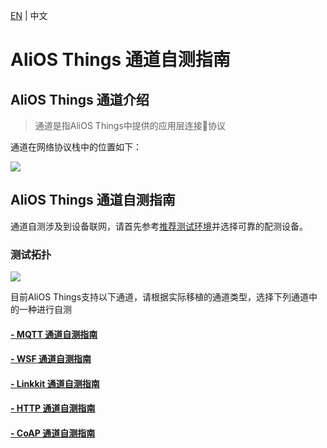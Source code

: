 [EN](Manual-Channel) | 中文

# AliOS Things 通道自测指南

## AliOS Things 通道介绍
> 通道是指AliOS Things中提供的应用层连接协议

通道在网络协议栈中的位置如下：

![](assets/certificate_channel.png)

## AliOS Things 通道自测指南
通道自测涉及到设备联网，请首先参考[推荐测试环境](Recommend)并选择可靠的配测设备。
### 测试拓扑

![](assets/channel-topu.png)

目前AliOS Things支持以下通道，请根据实际移植的通道类型，选择下列通道中的一种进行自测
#### [- MQTT 通道自测指南](Manual-Channel-MQTT)
#### [- WSF 通道自测指南](Manual-Channel-WSF)
#### [- Linkkit 通道自测指南](Manual-Channel-LinkKit)
#### [- HTTP 通道自测指南](Manual-Channel-HTTP)
#### [- CoAP 通道自测指南](Manual-Channel-CoAP)
